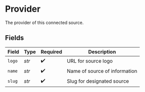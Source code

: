 # Provider

The provider of this connected source.


## Fields

| Field                         | Type                          | Required                      | Description                   |
| ----------------------------- | ----------------------------- | ----------------------------- | ----------------------------- |
| `logo`                        | *str*                         | :heavy_check_mark:            | URL for source logo           |
| `name`                        | *str*                         | :heavy_check_mark:            | Name of source of information |
| `slug`                        | *str*                         | :heavy_check_mark:            | Slug for designated source    |